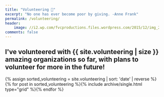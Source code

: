 ```yaml
---
title: "Volunteering 💝️"
excerpt: "No one has ever become poor by giving. -Anne Frank"
permalink: /volunteering/
header:
    image: //i2.wp.com/fvcproductions.files.wordpress.com/2015/12/img_2021.jpg
comments: false
---
```


## I've volunteered with {{ site.volunteering | size }} amazing organizations so far, with plans to volunteer for more in the future!

<div class="grid__wrapper">
{% assign sorted_volunteering = site.volunteering | sort: 'date' | reverse %}{% for post in sorted_volunteering %}{% include archive/single.html type="grid" %}{% endfor %}
</div>
